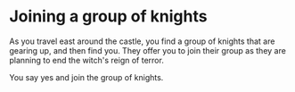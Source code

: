 # Joining a group of knights
As you travel east around the castle, you find a group of knights that are gearing up, and then find you. They offer you to join their group as they are planning to end the witch's reign of terror.

You say yes and join the group of knights.